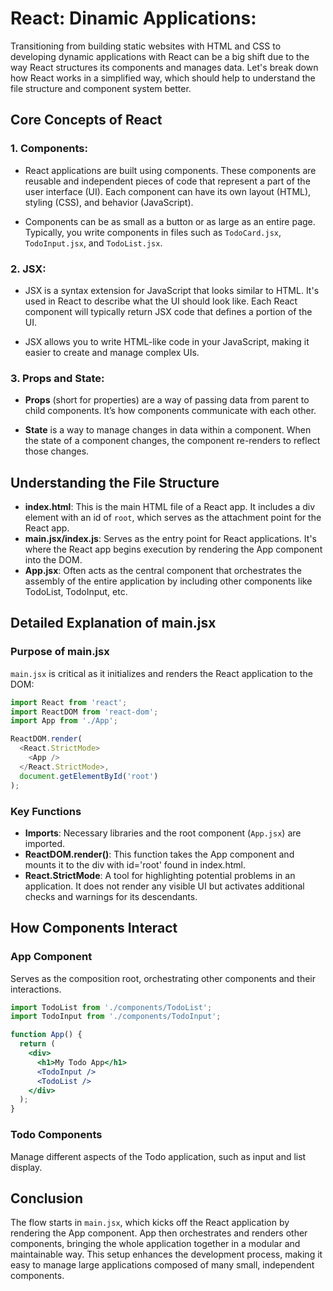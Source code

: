 # React: Dinamic Applications:

Transitioning from building static websites with HTML and CSS to developing dynamic applications with React can be a big shift due to the way React structures its components and manages data. Let's break down how React works in a simplified way, which should help to understand the file structure and component system better.

## Core Concepts of React
### 1. Components:
* React applications are built using components. These components are reusable and independent pieces of code that represent a part of the user interface (UI). Each component can have its own layout (HTML), styling (CSS), and behavior (JavaScript).

* Components can be as small as a button or as large as an entire page. Typically, you write components in files such as `TodoCard.jsx`, `TodoInput.jsx`, and `TodoList.jsx`.

### 2. JSX:
* JSX is a syntax extension for JavaScript that looks similar to HTML. It's used in React to describe what the UI should look like. Each React component will typically return JSX code that defines a portion of the UI.

* JSX allows you to write HTML-like code in your JavaScript, making it easier to create and manage complex UIs.

### 3. Props and State:
* **Props** (short for properties) are a way of passing data from parent to child components. It’s how components communicate with each other.

* **State** is a way to manage changes in data within a component. When the state of a component changes, the component re-renders to reflect those changes.

## Understanding the File Structure
- **index.html**: This is the main HTML file of a React app. It includes a div element with an id of `root`, which serves as the attachment point for the React app.
- **main.jsx/index.js**: Serves as the entry point for React applications. It's where the React app begins execution by rendering the App component into the DOM.
- **App.jsx**: Often acts as the central component that orchestrates the assembly of the entire application by including other components like TodoList, TodoInput, etc.

## Detailed Explanation of main.jsx

### Purpose of main.jsx

`main.jsx` is critical as it initializes and renders the React application to the DOM:

```javascript
import React from 'react';
import ReactDOM from 'react-dom';
import App from './App';

ReactDOM.render(
  <React.StrictMode>
    <App />
  </React.StrictMode>,
  document.getElementById('root')
);
```

### Key Functions

- **Imports**: Necessary libraries and the root component (`App.jsx`) are imported.
- **ReactDOM.render()**: This function takes the App component and mounts it to the div with id='root' found in index.html.
- **React.StrictMode**: A tool for highlighting potential problems in an application. It does not render any visible UI but activates additional checks and warnings for its descendants.

## How Components Interact

### App Component

Serves as the composition root, orchestrating other components and their interactions.

```jsx
import TodoList from './components/TodoList';
import TodoInput from './components/TodoInput';

function App() {
  return (
    <div>
      <h1>My Todo App</h1>
      <TodoInput />
      <TodoList />
    </div>
  );
}
```

### Todo Components

Manage different aspects of the Todo application, such as input and list display.

## Conclusion

The flow starts in `main.jsx`, which kicks off the React application by rendering the App component. App then orchestrates and renders other components, bringing the whole application together in a modular and maintainable way. This setup enhances the development process, making it easy to manage large applications composed of many small, independent components.
